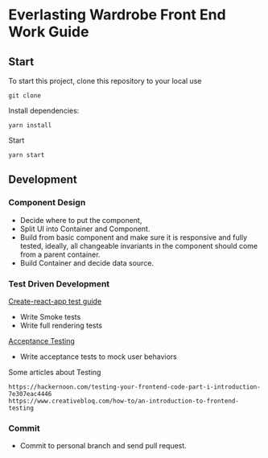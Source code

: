 # Everlasting Wardrobe Front End Work Guide

## Start
To start this project, clone this repository to your local use
```
git clone
```
Install dependencies:
```
yarn install
```
Start
```
yarn start
```

## Development
### Component Design
* Decide where to put the component,
* Split UI into Container and Component.
* Build from basic component and make sure it is responsive and fully tested, ideally, all changeable invariants in the component should come from a parent container.
* Build Container and decide data source.

### Test Driven Development
[Create-react-app test guide ](https://github.com/facebook/create-react-app/blob/master/packages/react-scripts/template/README.md#running-tests)

* Write Smoke tests
* Write full rendering tests

[Acceptance Testing](https://www.viget.com/articles/acceptance-testing-react-apps-with-jest-and-nightmare/)

* Write acceptance tests to mock user behaviors

Some articles about Testing
```
https://hackernoon.com/testing-your-frontend-code-part-i-introduction-7e307eac4446
https://www.creativebloq.com/how-to/an-introduction-to-frontend-testing
```

### Commit
* Commit to personal branch and send pull request.
